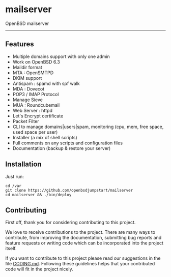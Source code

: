 # mailserver
OpenBSD mailserver

* * *

## Features

- Multiple domains support with only one admin
- Work on OpenBSD 6.3
- Maildir format
- MTA : OpenSMTPD
- DKIM support
- Antispam : spamd with spf walk
- MDA : Dovecot
- POP3 / IMAP Protocol
- Manage Sieve
- MUA : Roundcubemail
- Web Server : httpd
- Let's Encrypt certificate 
- Packet Filter
- CLI to manage domains|users|spam, monitoring (cpu, mem, free space, used space per user)
- Installer (a mix of shell scripts)
- Full comments on any scripts and configuration files
- Documentation (backup & restore your server)

## Installation

Just run:

    cd /var
    git clone https://github.com/openbsdjumpstart/mailserver
    cd mailserver && ./bin/deploy

## Contributing

First off, thank you for considering contributing to this project.

We love to receive contributions to the project. There are many ways to
contribute, from improving the documentation, submitting bug reports and
feature requests or writing code which can be incorporated into the
project itself.

If you want to contribute to this project please read our suggestions in
the file [CODING.md](CODING.md). Following these guidelines helps that your
contributed code will fit in the project nicely.


